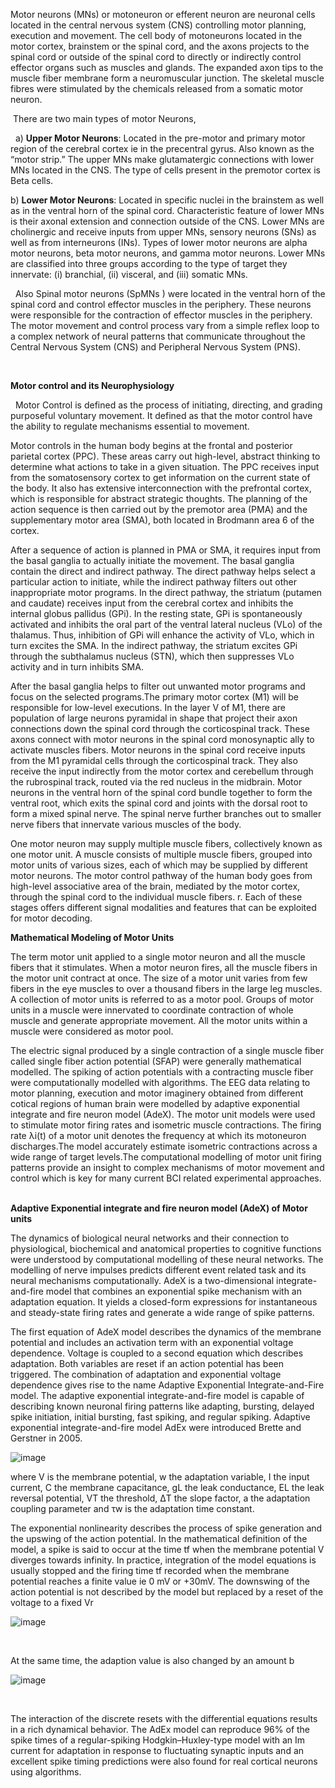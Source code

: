 Motor neurons (MNs) or motoneuron or efferent neuron are neuronal cells located in the central nervous system (CNS) controlling motor planning, execution and movement. The cell body of motoneurons located in the motor cortex, brainstem or the spinal cord, and the axons projects to the spinal cord or outside of the spinal cord to directly or indirectly control effector organs such as muscles and glands. The expanded axon tips to the muscle fiber membrane form a neuromuscular junction. The skeletal muscle fibres were stimulated by the chemicals released from a somatic motor neuron. 

&nbsp;There are two main types of motor Neurons, 

&nbsp;
a)	**Upper Motor Neurons**: Located in the pre-motor and primary motor region of the cerebral cortex ie in the precentral gyrus. Also known as the “motor strip.” The upper MNs make glutamatergic connections with lower MNs located in the CNS. The type of cells present in the premotor cortex is Beta cells.
&nbsp;

b)	**Lower Motor Neurons**: Located in specific nuclei in the brainstem as well as in the ventral horn of the spinal cord. Characteristic feature of lower MNs is their axonal extension and connection outside of the CNS. Lower MNs are cholinergic and receive inputs from upper MNs, sensory neurons (SNs) as well as from interneurons (INs). Types of lower motor neurons are alpha motor neurons, beta motor neurons, and gamma motor neurons. Lower MNs are classified into three groups according to the type of target they innervate: (i) branchial, (ii) visceral, and (iii) somatic MNs.

&nbsp;
Also Spinal motor neurons (SpMNs ) were located in the ventral horn of the spinal cord and control effector muscles in the periphery. These neurons were responsible for the contraction of effector muscles in the periphery. The motor movement and control process vary from a simple reflex loop to a complex network of neural patterns that communicate throughout the Central Nervous System (CNS) and Peripheral Nervous System (PNS). 

&nbsp;

**Motor control and its Neurophysiology**

&nbsp;
Motor Control is defined as the process of initiating, directing, and grading purposeful voluntary movement. It defined as that the motor control have the ability to regulate mechanisms essential to movement. 

Motor controls in the human body begins at the frontal and posterior parietal cortex (PPC). These areas carry out high-level, abstract thinking to determine what actions to take in a given situation. The PPC receives input from the somatosensory cortex to get information on the current state of the body. It also has extensive interconnection with the prefrontal cortex, which is responsible for abstract strategic thoughts. The planning of the action sequence is then carried out by the premotor area (PMA) and the supplementary motor area (SMA), both located in Brodmann area 6 of the cortex.
&nbsp;

After a sequence of action is planned in PMA or SMA, it requires input from the basal ganglia to actually initiate the movement. The basal ganglia contain the direct and indirect pathway. The direct pathway helps select a particular action to initiate, while the indirect pathway filters out other inappropriate motor programs. In the direct pathway, the striatum (putamen and caudate) receives input from the cerebral cortex and inhibits the internal globus pallidus (GPi). In the resting state, GPi is spontaneously activated and inhibits the oral part of the ventral lateral nucleus (VLo) of the thalamus. Thus, inhibition of GPi will enhance the activity of VLo, which in turn excites the SMA. In the indirect pathway, the striatum excites GPi through the subthalamus nucleus (STN), which then suppresses VLo activity and in turn inhibits SMA.
&nbsp;

After the basal ganglia helps to filter out unwanted motor programs and focus on the selected programs.The primary motor cortex (M1) will be responsible for  low-level executions. In the layer V of M1, there are population of large neurons pyramidal in shape that project their axon connections down the spinal cord through the corticospinal track. These axons connect with motor neurons in the spinal cord monosynaptic ally to activate muscles fibers. Motor neurons in the spinal cord receive inputs from the M1 pyramidal cells through the corticospinal track. They also receive the input indirectly from the motor cortex and cerebellum through the rubrospinal track, routed via the red nucleus in the midbrain. Motor neurons in the ventral horn of the spinal cord bundle together to form the ventral root, which exits the spinal cord and joints with the dorsal root to form a mixed spinal nerve. The spinal nerve further branches out to smaller nerve fibers that innervate various muscles of the body.
&nbsp;

One motor neuron may supply multiple muscle fibers, collectively known as one motor unit. A muscle consists of multiple muscle fibers, grouped into motor units of various sizes, each of which may be supplied by different motor neurons. The motor control pathway of the human body goes from high-level associative area of the brain, mediated by the motor cortex, through the spinal cord to the individual muscle fibers. r. Each of these stages offers different signal modalities and features that can be exploited for motor decoding.
&nbsp;

**Mathematical Modeling of Motor Units**
&nbsp;

The term motor unit applied to a single motor neuron and all the muscle fibers that it stimulates. When a motor neuron fires, all the muscle fibers in the motor unit contract at once. The size of a motor unit varies from few fibers in the eye muscles to over a thousand fibers in the large leg muscles. A collection of motor units is referred to as a motor pool. Groups of motor units in a muscle were innervated to coordinate contraction of whole muscle and generate appropriate movement. All the motor units within a muscle were considered as motor pool.
 &nbsp;

The electric signal produced by a single contraction of a single muscle fiber called single fiber action potential (SFAP) were generally mathematical modelled. The spiking of action potentials with a contracting muscle fiber were computationally modelled with algorithms. The EEG data relating to motor planning, execution and motor imaginery obtained from different cotical regions of human brain were modelled by  adaptive exponential integrate and fire neuron model (AdeX). The motor unit models were used to stimulate motor firing rates and isometric muscle contractions. The firing rate λi(t) of a motor unit denotes the frequency at which its motoneuron discharges.The model accurately estimate isometric contractions across a wide range of target levels.The computational modelling of  motor unit firing patterns provide an insight to complex mechanisms of motor movement and control which is key for many current BCI related experimental approaches.
&nbsp;

**Adaptive Exponential integrate and fire neuron model (AdeX) of Motor units**
&nbsp;

The dynamics of biological neural networks and their connection to physiological, biochemical and anatomical properties to cognitive functions were understood by computational modelling of these neural networks. The modelling of nerve impulses predicts different event related task and its neural mechanisms computationally. AdeX is a two-dimensional integrate-and-fire model that combines an exponential spike mechanism with an adaptation equation. It yields a closed-form expressions for instantaneous and steady-state firing rates and generate a wide range of spike patterns.
&nbsp;

The first equation of AdeX model describes the dynamics of the membrane potential and includes an activation term with an exponential voltage dependence. Voltage is coupled to a second equation which describes adaptation. Both variables are reset if an action potential has been triggered. The combination of adaptation and exponential voltage dependence gives rise to the name Adaptive Exponential Integrate-and-Fire model. The adaptive exponential integrate-and-fire model is capable of describing known neuronal firing patterns like adapting, bursting, delayed spike initiation, initial bursting, fast spiking, and regular spiking. Adaptive exponential integrate-and-fire model AdEx were introduced Brette and Gerstner in 2005.
&nbsp;

![image](https://user-images.githubusercontent.com/79529753/127387913-c1fd4d05-e945-40ab-86c7-cdf14bf7ee4f.png)
&nbsp;

where V is the membrane potential, w the adaptation variable, I the input current, C the membrane capacitance, gL the leak conductance, EL the leak reversal potential, VT the threshold, ΔT the slope factor, a the adaptation coupling parameter and τw is the adaptation time constant.
&nbsp;

The exponential nonlinearity describes the process of spike generation and the upswing of the action potential. In the mathematical definition of the model, a spike is said to occur at the time tf when the membrane potential V diverges towards infinity. In practice, integration of the model equations is usually stopped and the firing time tf recorded when the membrane potential reaches a finite value ie  0 mV or +30mV. The downswing of the action potential is not described by the model but replaced by a reset of the voltage to a fixed Vr
&nbsp;

![image](https://user-images.githubusercontent.com/79529753/127388280-e5c59d3a-e367-4f7a-b949-579b14045f39.png)

&nbsp;

At the same time, the adaption value is also changed by an amount b

![image](https://user-images.githubusercontent.com/79529753/127388321-76e39fca-473f-4a84-b66c-1e9720681d11.png)

&nbsp;

The interaction of the discrete resets with the differential equations results in a rich dynamical behavior. The AdEx model can reproduce 96% of the spike times of a regular-spiking Hodgkin–Huxley-type model with an Im current for adaptation in response to fluctuating synaptic inputs and an excellent spike timing predictions were also found for real cortical neurons using algorithms.







